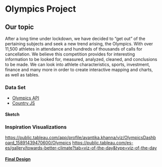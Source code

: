 # Olympics Project
## Our topic
After a long time under lockdown, we have decided to “get out” of the pertaining subjects and seek a new trend arising, the Olympics. With over 11,500 athletes in attendance and hundreds of thousands of calls for cancellation. We believe this competition provides for interesting information to be looked for, measured, analyzed, cleaned, and conclusions to be made. We can look into athlete characteristics, sports, investment, finance and many more in order to create interactive mapping and charts, as well as tables. 

### Data Set
* [Olympics API](https://olympicsapi.docs.apiary.io/)
* [Country JS](https://country.js.org/)

#### Sketch 


### Inspiration Visualizations
https://public.tableau.com/app/profile/avantika.khanna/viz/OlympicsDashboard_15891439470600/Olympics
https://public.tableau.com/es-es/gallery/towards-better-climate?tab=viz-of-the-day&type=viz-of-the-day 

#### [Final Design](https://github.com/Yazz-01/project_olympics/blob/main/sketch.png)



